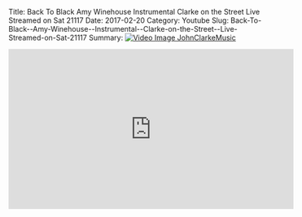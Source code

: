 Title: Back To Black  Amy Winehouse  Instrumental  Clarke on the Street  Live Streamed on Sat 21117
Date: 2017-02-20
Category: Youtube
Slug: Back-To-Black--Amy-Winehouse--Instrumental--Clarke-on-the-Street--Live-Streamed-on-Sat-21117
Summary: <a href="/Back-To-Black--Amy-Winehouse--Instrumental--Clarke-on-the-Street--Live-Streamed-on-Sat-21117.html"><img src="https://i.ytimg.com/vi/xKYi-w015bo/hqdefault.jpg" alt="Video Image JohnClarkeMusic"></a>

<iframe width="560" height="315" src="https://www.youtube.com/embed/xKYi-w015bo" title="YouTube video player" frameborder="0" allow="accelerometer; autoplay; clipboard-write; encrypted-media; gyroscope; picture-in-picture" allowfullscreen></iframe>

